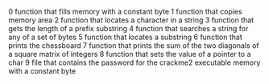0 function that fills memory with a constant byte
1 function that copies memory area
2 function that locates a character in a string
3 function that gets the length of a prefix substring
4 function that searches a string for any of a set of bytes
5 function that locates a substring
6 function that prints the chessboard
7 function that prints the sum of the two diagonals of a square matrix of integers
8 function that sets the value of a pointer to a char
9 file that contains the password for the crackme2 executable memory with a constant byte
